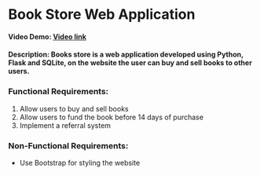 # Book Store Web Application

#### Video Demo:  [Video link](https://john.doe/)
#### Description: Books store is a web application developed using Python, Flask and SQLite, on the website the user can buy and sell books to other users.

### Functional Requirements:
1. Allow users to buy and sell books
2. Allow users to fund the book before 14 days of purchase
3. Implement a referral system

### Non-Functional Requirements:
- Use Bootstrap for styling the website
